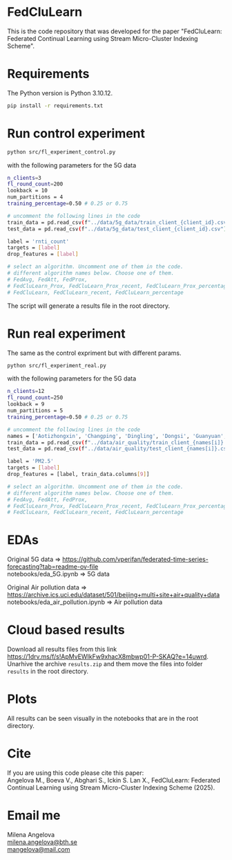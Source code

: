 # FedCluLearn
This is the code repository that was developed for the paper "FedCluLearn: Federated Continual Learning using Stream Micro-Cluster Indexing Scheme".

# Requirements
The Python version is Python 3.10.12.
```bash
pip install -r requirements.txt
```

# Run control experiment
```bash
python src/fl_experiment_control.py
```
with the following parameters for the 5G data 
```bash
n_clients=3
fl_round_count=200
lookback = 10  
num_partitions = 4 
training_percentage=0.50 # 0.25 or 0.75

# uncomment the following lines in the code
train_data = pd.read_csv(f"../data/5g_data/train_client_{client_id}.csv")
test_data = pd.read_csv(f"../data/5g_data/test_client_{client_id}.csv")

label = 'rnti_count'
targets = [label]
drop_features = [label]

# select an algorithm. Uncomment one of them in the code.
# different algorithm names below. Choose one of them.
# FedAvg, FedAtt, FedProx, 
# FedCluLearn_Prox, FedCluLearn_Prox_recent, FedCluLearn_Prox_percentage
# FedCluLearn, FedCluLearn_recent, FedCluLearn_percentage
```
The script will generate a results file in the root directory.

# Run real experiment
The same as the control expriment but with different params.
```bash
python src/fl_experiment_real.py
```
with the following parameters for the 5G data 
```bash
n_clients=12
fl_round_count=250
lookback = 9
num_partitions = 5 
training_percentage=0.50 # 0.25 or 0.75

# uncomment the following lines in the code
names = ['Aotizhongxin', 'Changping', 'Dingling', 'Dongsi', 'Guanyuan', 'Gucheng', 'Huairou', 'Nongzhanguan', 'Shunyi', 'Tiantan', 'Wanliu', 'Wanshouxigong']
train_data = pd.read_csv(f"../data/air_quality/train_client_{names[i]}.csv")
test_data = pd.read_csv(f"../data/air_quality/test_client_{names[i]}.csv")

label = 'PM2.5'
targets = [label]
drop_features = [label, train_data.columns[9]]

# select an algorithm. Uncomment one of them in the code.
# different algorithm names below. Choose one of them.
# FedAvg, FedAtt, FedProx, 
# FedCluLearn_Prox, FedCluLearn_Prox_recent, FedCluLearn_Prox_percentage
# FedCluLearn, FedCluLearn_recent, FedCluLearn_percentage
```
# EDAs
Original 5G data => https://github.com/vperifan/federated-time-series-forecasting?tab=readme-ov-file \
notebooks/eda_5G.ipynb => 5G data 

Original Air pollution data => https://archive.ics.uci.edu/dataset/501/beijing+multi+site+air+quality+data
notebooks/eda_air_pollution.ipynb => Air pollution data

# Cloud based results
Download all results files from this link https://1drv.ms/f/s!ApMvEWIkFw9xhacX8mbwp01-P-SKAQ?e=14uwrd. \
Unarhive the archive ```results.zip``` and them move the files into folder ```results``` in the root directory.

# Plots
All results can be seen visually in the notebooks that are in the root directory.

# Cite
If you are using this code please cite this paper: \
Angelova M., Boeva V., Abghari S., Ickin S. Lan X., FedCluLearn: Federated Continual Learning using Stream Micro-Cluster Indexing Scheme (2025).

# Email me
Milena Angelova \
milena.angelova@bth.se \
mangelova@mail.com

